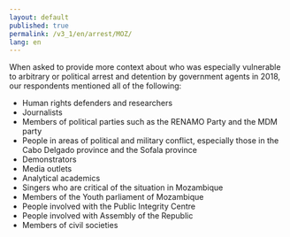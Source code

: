 ```yaml
---
layout: default
published: true
permalink: /v3_1/en/arrest/MOZ/
lang: en
---
```


When asked to provide more context about who was especially vulnerable to arbitrary or political arrest and detention by government agents in 2018, our respondents mentioned all of the following:
-	Human rights defenders and researchers
-	Journalists
-	Members of political parties such as the RENAMO Party and the MDM party
-	People in areas of political and military conflict, especially those in the Cabo Delgado province and the Sofala province
-	Demonstrators
-	Media outlets
-	Analytical academics
-	Singers who are critical of the situation in Mozambique
-	Members of the Youth parliament of Mozambique
-	People involved with the Public Integrity Centre
-	People involved with Assembly of the Republic
-	Members of civil societies
